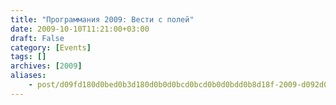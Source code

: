 ```yaml
---
title: "Программания 2009: Вести с полей"
date: 2009-10-10T11:21:00+03:00
draft: False
category: [Events]
tags: []
archives: [2009]
aliases:
    - post/d09fd180d0bed0b3d180d0b0d0bcd0bcd0b0d0bdd0b8d18f-2009-d092d0b5d181d182d0b8-d181-d0bfd0bed0bbd0b5d0b8.aspx
---
```




